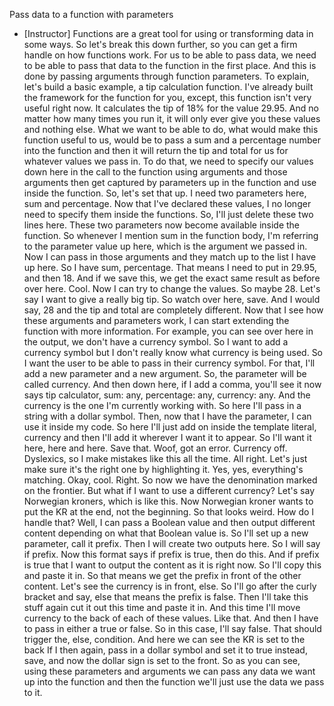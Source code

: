 Pass data to a function with parameters
- [Instructor] Functions are a great tool for using or transforming data in some ways. So let's break this down further, so you can get a firm handle on how functions work. For us to be able to pass data, we need to be able to pass that data to the function in the first place. And this is done by passing arguments through function parameters. To explain, let's build a basic example, a tip calculation function. I've already built the framework for the function for you, except, this function isn't very useful right now. It calculates the tip of 18% for the value 29.95. And no matter how many times you run it, it will only ever give you these values and nothing else. What we want to be able to do, what would make this function useful to us, would be to pass a sum and a percentage number into the function and then it will return the tip and total for us for whatever values we pass in. To do that, we need to specify our values down here in the call to the function using arguments and those arguments then get captured by parameters up in the function and use inside the function. So, let's set that up. I need two parameters here, sum and percentage. Now that I've declared these values, I no longer need to specify them inside the functions. So, I'll just delete these two lines here. These two parameters now become available inside the function. So whenever I mention sum in the function body, I'm referring to the parameter value up here, which is the argument we passed in. Now I can pass in those arguments and they match up to the list I have up here. So I have sum, percentage. That means I need to put in 29.95, and then 18. And if we save this, we get the exact same result as before over here. Cool. Now I can try to change the values. So maybe 28. Let's say I want to give a really big tip. So watch over here, save. And I would say, 28 and the tip and total are completely different. Now that I see how these arguments and parameters work, I can start extending the function with more information. For example, you can see over here in the output, we don't have a currency symbol. So I want to add a currency symbol but I don't really know what currency is being used. So I want the user to be able to pass in their currency symbol. For that, I'll add a new parameter and a new argument. So, the parameter will be called currency. And then down here, if I add a comma, you'll see it now says tip calculator, sum: any, percentage: any, currency: any. And the currency is the one I'm currently working with. So here I'll pass in a string with a dollar symbol. Then, now that I have the parameter, I can use it inside my code. So here I'll just add on inside the template literal, currency and then I'll add it wherever I want it to appear. So I'll want it here, here and here. Save that. Woof, got an error. Currency off. Dyslexics, so I make mistakes like this all the time. All right. Let's just make sure it's the right one by highlighting it. Yes, yes, everything's matching. Okay, cool. Right. So now we have the denomination marked on the frontier. But what if I want to use a different currency? Let's say Norwegian kroners, which is like this. Now Norwegian kroner wants to put the KR at the end, not the beginning. So that looks weird. How do I handle that? Well, I can pass a Boolean value and then output different content depending on what that Boolean value is. So I'll set up a new parameter, call it prefix. Then I will create two outputs here. So I will say if prefix. Now this format says if prefix is true, then do this. And if prefix is true that I want to output the content as it is right now. So I'll copy this and paste it in. So that means we get the prefix in front of the other content. Let's see the currency is in front, else. So I'll go after the curly bracket and say, else that means the prefix is false. Then I'll take this stuff again cut it out this time and paste it in. And this time I'll move currency to the back of each of these values. Like that. And then I have to pass in either a true or false. So in this case, I'll say false. That should trigger the, else, condition. And here we can see the KR is set to the back If I then again, pass in a dollar symbol and set it to true instead, save, and now the dollar sign is set to the front. So as you can see, using these parameters and arguments we can pass any data we want up into the function and then the function we'll just use the data we pass to it.